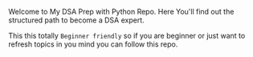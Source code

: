 Welcome to My DSA Prep with Python Repo.
Here You'll find out the structured path to become a DSA expert.

This this totally `Beginner friendly` so if you are beginner or just want to refresh topics in you mind you can follow this repo.